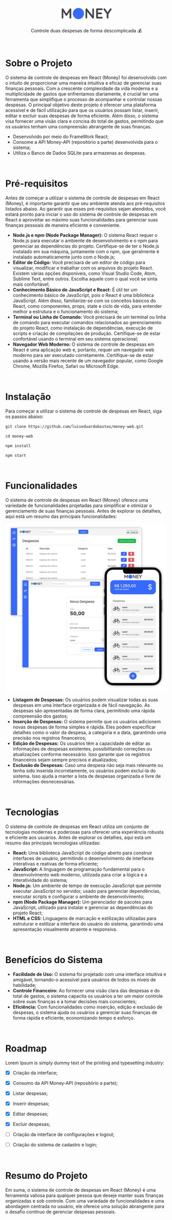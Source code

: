 <p align="center">
  <img src="https://github.com/luiseduardobastos/money-web/blob/master/src/assets/logo.png" width="160">
</p>
<p align="center">
 Controle duas despesas de forma descomplicada 💰
</p>

<br>
<h1>Sobre o Projeto</h1>
<p>O sistema de controle de despesas em React (Money) foi desenvolvido com o intuito de proporcionar uma maneira intuitiva e eficaz de gerenciar suas finanças pessoais. Com a crescente complexidade da vida moderna e a multiplicidade de gastos que enfrentamos diariamente, é crucial ter uma ferramenta que simplifique o processo de acompanhar e controlar nossas despesas. O principal objetivo deste projeto é oferecer uma plataforma acessível e de fácil utilização para que os usuários possam listar, inserir, editar e excluir suas despesas de forma eficiente. Além disso, o sistema visa fornecer uma visão clara e concisa do total de gastos, permitindo que os usuários tenham uma compreensão abrangente de suas finanças.</p>
<ul>
    <li>Desenvolvido por meio do FrameWork React;</li>
    <li>Consome a API Money-API (repositório a parte) desenvolvida para o sistema;</li>
    <li>Utiliza o Banco de Dados SQLite para armazenas as despesas.</li>
</ul>

<br>

<h1>Pré-requisitos</h1>
<p>Antes de começar a utilizar o sistema de controle de despesas em React (Money), é importante garantir que seu ambiente atenda aos pré-requisitos listados abaixo. Ao garantir que esses pré-requisitos sejam atendidos, você estará pronto para iniciar o uso do sistema de controle de despesas em React e aproveitar ao máximo suas funcionalidades para gerenciar suas finanças pessoais de maneira eficiente e conveniente.</p>

<ul>
    <li><b>Node.js e npm (Node Package Manager):</b> O sistema React requer o Node.js para executar o ambiente de desenvolvimento e o npm para gerenciar as dependências do projeto. Certifique-se de ter o Node.js instalado em sua máquina, juntamente com o npm, que geralmente é instalado automaticamente junto com o Node.js;</li>
    <li><b>Editor de Código:</b> Você precisará de um editor de código para visualizar, modificar e trabalhar com os arquivos do projeto React. Existem várias opções disponíveis, como Visual Studio Code, Atom, Sublime Text, entre outros. Escolha aquele com o qual você se sinta mais confortável;</li>
    <li><b>Conhecimento Básico de JavaScript e React:</b> É útil ter um conhecimento básico de JavaScript, pois o React é uma biblioteca JavaScript. Além disso, familiarize-se com os conceitos básicos do React, como componentes, props, state e ciclo de vida, para entender melhor a estrutura e o funcionamento do sistema;</li>
    <li><b>Terminal ou Linha de Comando:</b> Você precisará de um terminal ou linha de comando para executar comandos relacionados ao gerenciamento do projeto React, como instalação de dependências, execução de scripts e criação de compilações de produção. Certifique-se de estar confortável usando o terminal em seu sistema operacional;</li>
    <li><b>Navegador Web Moderno:</b> O sistema de controle de despesas em React é uma aplicação web e, portanto, requer um navegador web moderno para ser executado corretamente. Certifique-se de estar usando a versão mais recente de um navegador popular, como Google Chrome, Mozilla Firefox, Safari ou Microsoft Edge.</li>
</ul>

<br>

<h1>Instalação</h1>
<p>Para começar a utilizar o sistema de controle de despesas em React, siga os passos abaixo:</p>

```
git clone https://github.com/luiseduardobastos/money-web.git
```

```
cd money-web
```

```
npm install
```

```
npm start
```


<br>

<h1>Funcionalidades</h1>
<p>O sistema de controle de despesas em React (Money) oferece uma variedade de funcionalidades projetadas para simplificar e otimizar o gerenciamento de suas finanças pessoais. Antes de explorar os detalhes, aqui está um resumo das principais funcionalidades:</p>

<img src="https://github.com/luiseduardobastos/money-web/blob/master/src/assets/banner-telas.png">

<ul>
    <li><b>Listagem de Despesas:</b> Os usuários podem visualizar todas as suas despesas em uma interface organizada e de fácil navegação. As despesas são apresentadas de forma clara, permitindo uma rápida compreensão dos gastos;</li>
    <li><b>Inserção de Despesas:</b> O sistema permite que os usuários adicionem novas despesas de forma simples e rápida. Eles podem especificar detalhes como o valor da despesa, a categoria e a data, garantindo uma precisão nos registros financeiros;</li>
    <li><b>Edição de Despesas:</b> Os usuários têm a capacidade de editar as informações de despesas existentes, possibilitando correções ou atualizações conforme necessário. Isso garante que os registros financeiros sejam sempre precisos e atualizados;</li>
  <li><b>Exclusão de Despesas:</b> Caso uma despesa não seja mais relevante ou tenha sido inserida incorretamente, os usuários podem excluí-la do sistema. Isso ajuda a manter a lista de despesas organizada e livre de informações desnecessárias.</li>
</ul>

<br> 

<h1>Tecnologias</h1>
<p>O sistema de controle de despesas em React utiliza um conjunto de tecnologias modernas e poderosas para oferecer uma experiência robusta e eficiente aos usuários. Antes de explorar os detalhes, aqui está um resumo das principais tecnologias utilizadas:</p>

<ul>
    <li><b>React:</b> Uma biblioteca JavaScript de código aberto para construir interfaces de usuário, permitindo o desenvolvimento de interfaces interativas e reativas de forma eficiente;</li>
    <li><b>JavaScript:</b> A linguagem de programação fundamental para o desenvolvimento web moderno, utilizada para criar a lógica e a interatividade do sistema;</li>
    <li><b>Node.js:</b> Um ambiente de tempo de execução JavaScript que permite executar JavaScript no servidor, usado para gerenciar dependências, executar scripts e configurar o ambiente de desenvolvimento;</li>
    <li><b>npm (Node Package Manager):</b> Um gerenciador de pacotes para JavaScript, utilizado para instalar e gerenciar as dependências do projeto React;</li>
    <li><b>HTML e CSS:</b> Linguagens de marcação e estilização utilizadas para estruturar e estilizar a interface do usuário do sistema, garantindo uma apresentação visualmente atraente e responsiva.</li>   
</ul>


<br>

<h1>Benefícios do Sistema</h1>

<ul>
    <li><b>Facilidade de Uso:</b> O sistema foi projetado com uma interface intuitiva e amigável, tornando-o acessível para usuários de todos os níveis de habilidade;</li>
    <li><b>Controle Financeiro:</b> Ao fornecer uma visão clara das despesas e do total de gastos, o sistema capacita os usuários a ter um maior controle sobre suas finanças e a tomar decisões mais conscientes;</li>
    <li><b>Eficiência:</b> Com funcionalidades como inserção, edição e exclusão de despesas, o sistema ajuda os usuários a gerenciar suas finanças de forma rápida e eficiente, economizando tempo e esforço.</li>    
</ul>


<br>

<h1>Roadmap</h1>
<p>Lorem Ipsum is simply dummy text of the printing and typesetting industry:</p>

- [x] Criação da interface;
- [x] Consumo da API Money-API (repositório a parte);
- [x] Listar despesas;
- [x] Inserir despesas;
- [x] Editar despesas;
- [x] Excluir despesas;
- [ ] Criação da interface de configurações e logout;
- [ ] Criação do sistema de cadastro e login;



<br>

<h1>Resumo do Projeto</h1>
<p>Em suma, o sistema de controle de despesas em React (Money) é uma ferramenta valiosa para qualquer pessoa que deseje manter suas finanças organizadas e sob controle. Com uma variedade de funcionalidades e uma abordagem centrada no usuário, ele oferece uma solução abrangente para o desafio contínuo de gerenciar despesas pessoais.</p>
<br>
